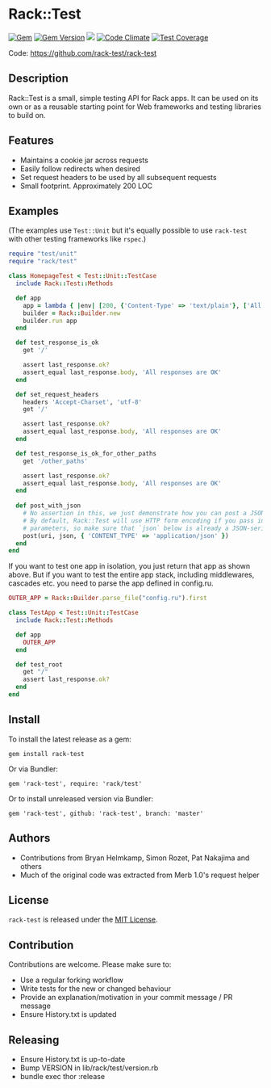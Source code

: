 # Rack::Test
[![Gem](https://img.shields.io/gem/dt/rack-test.svg)]()
[![Gem Version](https://badge.fury.io/rb/rack-test.svg)](https://badge.fury.io/rb/rack-test)
[<img src="https://travis-ci.org/rack-test/rack-test.svg?branch=master" />](https://travis-ci.org/rack-test/rack-test)
[![Code Climate](https://codeclimate.com/github/codeclimate/codeclimate/badges/gpa.svg)](https://codeclimate.com/github/codeclimate/codeclimate)
[![Test Coverage](https://codeclimate.com/github/codeclimate/codeclimate/badges/coverage.svg)](https://codeclimate.com/github/codeclimate/codeclimate/coverage)

Code: https://github.com/rack-test/rack-test

## Description

Rack::Test is a small, simple testing API for Rack apps. It can be used on its
own or as a reusable starting point for Web frameworks and testing libraries
to build on.

## Features

* Maintains a cookie jar across requests
* Easily follow redirects when desired
* Set request headers to be used by all subsequent requests
* Small footprint. Approximately 200 LOC

## Examples
(The examples use `Test::Unit` but it's equally possible to use `rack-test` with other testing frameworks like `rspec`.)

```ruby
require "test/unit"
require "rack/test"

class HomepageTest < Test::Unit::TestCase
  include Rack::Test::Methods

  def app
    app = lambda { |env| [200, {'Content-Type' => 'text/plain'}, ['All responses are OK']] }
    builder = Rack::Builder.new
    builder.run app
  end

  def test_response_is_ok
    get '/'

    assert last_response.ok?
    assert_equal last_response.body, 'All responses are OK'
  end

  def set_request_headers
    headers 'Accept-Charset', 'utf-8'
    get '/'

    assert last_response.ok?
    assert_equal last_response.body, 'All responses are OK'
  end

  def test_response_is_ok_for_other_paths
    get '/other_paths'

    assert last_response.ok?
    assert_equal last_response.body, 'All responses are OK'
  end
  
  def post_with_json
    # No assertion in this, we just demonstrate how you can post a JSON-encoded string.
    # By default, Rack::Test will use HTTP form encoding if you pass in a Hash as the
    # parameters, so make sure that `json` below is already a JSON-serialized string.
    post(uri, json, { 'CONTENT_TYPE' => 'application/json' })
  end
end
```

If you want to test one app in isolation, you just return that app as shown above. But if you want to test the entire app stack, including middlewares, cascades etc. you need to parse the app defined in config.ru.

```ruby
OUTER_APP = Rack::Builder.parse_file("config.ru").first

class TestApp < Test::Unit::TestCase
  include Rack::Test::Methods

  def app
    OUTER_APP
  end

  def test_root
    get "/"
    assert last_response.ok?
  end
end
```


## Install

To install the latest release as a gem:

```
gem install rack-test
```

Or via Bundler:

```
gem 'rack-test', require: 'rack/test'
```

Or to install unreleased version via Bundler:

```
gem 'rack-test', github: 'rack-test', branch: 'master'
```

## Authors

- Contributions from Bryan Helmkamp, Simon Rozet, Pat Nakajima and others
- Much of the original code was extracted from Merb 1.0's request helper

## License
`rack-test` is released under the [MIT License](MIT-LICENSE.txt).

## Contribution

Contributions are welcome. Please make sure to:

* Use a regular forking workflow
* Write tests for the new or changed behaviour
* Provide an explanation/motivation in your commit message / PR message
* Ensure History.txt is updated

## Releasing

* Ensure History.txt is up-to-date
* Bump VERSION in lib/rack/test/version.rb
* bundle exec thor :release
